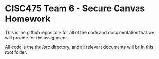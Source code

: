 # CISC475 Team 6 - Secure Canvas Homework

This is the github repository for all of the code and documentation that
we will provide for the assignment.

All code is the the /src directory, and all relevant documents will be in
this root folder.
